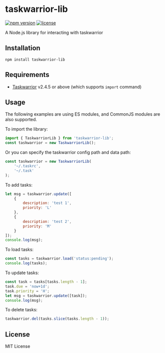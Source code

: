 # taskwarrior-lib

[![npm version](https://badgen.net/npm/v/taskwarrior-lib)](https://www.npmjs.com/package/taskwarrior-lib)
[![license](https://badgen.net/github/license/dcsunset/taskwarrior-lib)](https://github.com/DCsunset/taskwarrior-lib)


A Node.js library for interacting with taskwarrior

## Installation

```
npm install taskwarrior-lib
```

## Requirements

* [Taskwarrior](https://taskwarrior.org/) v2.4.5 or above (which supports `import` command)

## Usage

The following examples are using ES modules,
and CommonJS modules are also supported.

To import the library:

```js
import { TaskwarriorLib } from 'taskwarrior-lib';
const taskwarrior = new TaskwarriorLib();
```

Or you can specify the taskwarrior config path and data path:

```js
const taskwarrior = new TaskwarriorLib(
	'~/.taskrc',
	'~/.task'
);
```

To add tasks:

```js
let msg = taskwarrior.update([
	{
		description: 'test 1',
		priority: 'L'
	},
	{
		description: 'test 2',
		priority: 'M'
	}
]);
console.log(msg);
```

To load tasks:

```js
const tasks = taskwarrior.load('status:pending');
console.log(tasks);
```

To update tasks:

```js
const task = tasks[tasks.length - 1];
task.due = 'now+1d';
task.priority = 'H';
let msg = taskwarrior.update([task]);
console.log(msg);
```

To delete tasks:

```js
taskwarrior.del(tasks.slice(tasks.length - 1));
```

## License

MIT License
